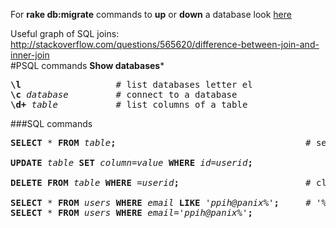 For **rake db:migrate** commands to **up** or **down** a database look [here](https://github.com/peterpih/Miscellaneous/blob/master/RubyOnRails%20Rake.md)

Useful graph of SQL joins:  
http://stackoverflow.com/questions/565620/difference-between-join-and-inner-join  
#PSQL commands
**Show databases***
<pre>
<b>\l</b>                  # list databases letter el
<b>\c</b> <em>database</em>         # connect to a database
<b>\d+</b> <em>table</em>           # list columns of a table
</pre>

###SQL commands
<pre>
<b>SELECT</b> * <b>FROM</b> <em>table</em><b>;</b>                                    # select all rows

<b>UPDATE</b> <em>table</em> <b>SET</b> <em>column=value</em> <b>WHERE</b> <em>id=userid</em><b>;</b>

<b>DELETE</b> <b>FROM</b> <em>table</em> <b>WHERE</b> <em>=userid</em><b>;</b>                        # clear all rows from a table

<b>SELECT</b> * <b>FROM</b> <em>users</em> <b>WHERE</b> <em>email</em> <b>LIKE</b> <em>'ppih@panix%'</em><b>;</b>     # '%' is the wildcard
<b>SELECT</b> * <b>FROM</b> <em>users</em> <b>WHERE</b> <em>email='ppih@panix%'</em><b>;</b>  
</pre>

